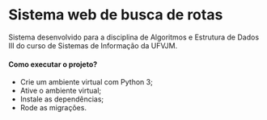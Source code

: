 # Sistema web de busca de rotas
Sistema desenvolvido para a disciplina de Algoritmos e Estrutura de Dados III do curso de Sistemas de Informação da UFVJM.

#### Como executar o projeto?

* Crie um ambiente virtual com Python 3;
* Ative o ambiente virtual;
* Instale as dependências;
* Rode as migrações.